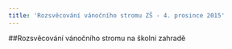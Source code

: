 ```yaml
---
title: 'Rozsvěcování vánočního stromu ZŠ - 4. prosince 2015'
---
```


##Rozsvěcování vánočního stromu na školní zahradě